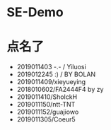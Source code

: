 # SE-Demo
# 点名了
- 2019011403 -.- / Yiluosi
- 2019012245 :) / BY BOLAN
- 2019011409/xieyueying
- 2018010602/FA2444F4 by zy
- 2019011410/SholckH
- 2019011150/ntt-TNT
- 2019011152/guajiowo
- 2019011305/Coeur5